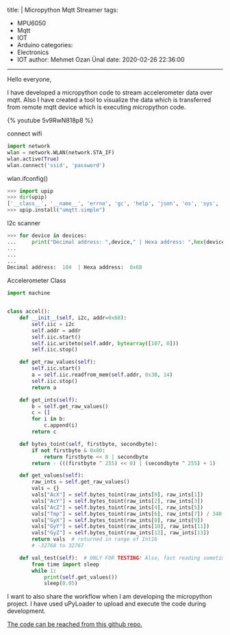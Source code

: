 title: |
  Micropython Mqtt Streamer
tags:
  - MPU6050
  - Mqtt
  - IOT
  - Arduino
categories:
  - Electronics
  - IOT
author: Mehmet Ozan Ünal
date: 2020-02-26 22:36:00
---

Hello everyone,

I have developed a micropython code to stream accelerometer data over mqtt. Also I have created a tool to visualize the data which is transferred from remote mqtt device which is executing micropython code.


{% youtube 5v9RwN818p8 %}

connect wifi

```python
import network
wlan = network.WLAN(network.STA_IF)
wlan.active(True)
wlan.connect('ssid', 'password')
```

wlan.ifconfig()

```python
>>> import upip
>>> dir(upip)
['__class__', '__name__', 'errno', 'gc', 'help', 'json', 'os', 'sys', 'usocket', 'ussl', 'uzlib', 'main', 'debug', 'tarfile', 'install_path', 'cleanup_files', 'gzdict_sz', 'file_buf', 'NotFoundError', 'op_split', 'op_basename', '_makedirs', 'save_file', 'install_tar', 'expandhome', 'warn_ussl', 'url_open', 'get_pkg_metadata', 'fatal', 'install_pkg', 'install', 'get_install_path', 'cleanup']
>>> upip.install("umqtt.simple")

```

I2c scanner

```python
>>> for device in devices:
...     print("Decimal address: ",device," | Hexa address: ",hex(device))
...
...
...
Decimal address:  104  | Hexa address:  0x68
```

Accelerometer Class
```python
import machine


class accel():
    def __init__(self, i2c, addr=0x68):
        self.iic = i2c
        self.addr = addr
        self.iic.start()
        self.iic.writeto(self.addr, bytearray([107, 0]))
        self.iic.stop()

    def get_raw_values(self):
        self.iic.start()
        a = self.iic.readfrom_mem(self.addr, 0x3B, 14)
        self.iic.stop()
        return a

    def get_ints(self):
        b = self.get_raw_values()
        c = []
        for i in b:
            c.append(i)
        return c

    def bytes_toint(self, firstbyte, secondbyte):
        if not firstbyte & 0x80:
            return firstbyte << 8 | secondbyte
        return - (((firstbyte ^ 255) << 8) | (secondbyte ^ 255) + 1)

    def get_values(self):
        raw_ints = self.get_raw_values()
        vals = {}
        vals["AcX"] = self.bytes_toint(raw_ints[0], raw_ints[1])
        vals["AcY"] = self.bytes_toint(raw_ints[2], raw_ints[3])
        vals["AcZ"] = self.bytes_toint(raw_ints[4], raw_ints[5])
        vals["Tmp"] = self.bytes_toint(raw_ints[6], raw_ints[7]) / 340.00 + 36.53
        vals["GyX"] = self.bytes_toint(raw_ints[8], raw_ints[9])
        vals["GyY"] = self.bytes_toint(raw_ints[10], raw_ints[11])
        vals["GyZ"] = self.bytes_toint(raw_ints[12], raw_ints[13])
        return vals  # returned in range of Int16
        # -32768 to 32767

    def val_test(self):  # ONLY FOR TESTING! Also, fast reading sometimes crashes IIC
        from time import sleep
        while 1:
            print(self.get_values())
            sleep(0.05)
```

I want to also share the workflow when I am developing the micropython project. I have used uPyLoader to upload and execute the code during development.


[The code can be reached from this github repo.](https://github.com/mozanunal/micropython-mpu6050-mqtt-streamer)